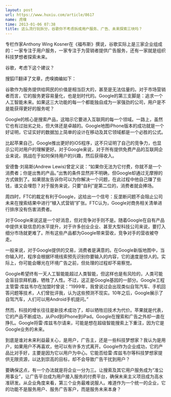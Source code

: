 ```yaml
---
layout: post
url: https://www.huxiu.com/article/8617
name: 虎嗅
time: 2013-01-06 07:38
title: 这么流行玩拆分，谷歌你不考虑拆成用户服务、广告、未来探索三块吗？
---
```

专栏作家Anthony Wing Kosner在《福布斯》撰说，谷歌实际上是三家企业组成的：一家专注于用户服务，一家专注于为营销者提供广告服务，还有一家就是组织科技梦想者探索未来。

谷歌，考虑下这个建议？

搜狐IT翻译了文章，虎嗅摘编如下：

谷歌作为服务提供给网民的价值是相当巨大的，甚至是无法估量的。对于市场营销者而言，它的服务更容易量化，也是划时代的。Google的第三支脚是：追求一个人工智能未来。如果这三大功能的每一个都能独自成为一家强劲的公司，用户是不是能获得更好的服务呢？

Google的核心是搜索产品，这暗示它要进入互联网的每一个领域。一路上，虽然它也有过拙劣之处，但大体还是卓越的。Google地图iPhone版本的成功就是一个好证明，它证实好的数据加上简单的设计在移动及其它领域都是一个必胜的公式。

比起苹果自己，Google推出更好的iOS程序，这不只证明了自己的竞争力，也显示公司对用户的理解更好。对于Google来说，对于所有提供免费产品的互联网企业来说，挑战在于如何保持用户的兴趣，然后获得收入。

安德鲁·刘易斯(Andrew Lewis)曾定义说：“如果你无法为它付费，你就不是一个消费者；你是出售的产品。”出售的条件显然并不明确，但Google却通过无摩擦的方式做到了。如果朋友告诉你可以为你解决一个问题，在此过程中他自己赚了些钱，谁又会埋怨？对于服务来说，只要“自利”是第二位的，消费者就会捧场。

周四时，FTC的裁定有利于Google，这给出一个信号：反垄断问题不会阻止公司未来在搜索结果中进行“植入式营销”扩张。FTC认为，Google对商务相关清单进行排序没有伤害消费者。

对于Google来说这是一个好消息，但对竞争对手则不是。随着Google在自有产品中提供关联信息的水平提升，对于许多创业企业、甚至大型科技公司来说，要打入细分市场就更难了。所有这些产品都为Google带来营收，竞争对手的营收被夺走。

一般来说，对于Google提供的交易，消费者是满意的。在Google新版地图中，当你输入时，程序会根据环境线索预先识别你要输入的内容，它的速度是惊人的。实际上，你可能会曝光在环境广告之前，但处理的过程却不易察觉。

Google希望终有一天人工智能能超过人类智能，但这样也是有风险的，人类可能会盲目崇拜机器，牺牲了人性。不过，这正是Google基因的一部分。Google工程主管雷·库兹韦尔在加盟时曾说：“1999年，我曾说过会出现类似自驾汽车、手机回答问题等技术，人们曾批评我，认为这些预测不现实。10年之后，Google展示了自驾汽车，人们可以用Android手机提问。”

然而，科技的增长往往是新技术成功了，却以牺牲旧技术为代价。苹果就是代表，它的产品不断成功，从iPod到iPhone到iPad。Google在搜索和广告之外却一直在挣扎。Google将雷·库兹韦尔请来，可能是想在超级智能搜索上下重注，因为它是Google业务的未来。

到底是谁对未来利益最关心，是用户，广告主，还是一些科技梦想家？我认为是用户，如果用户不再喜欢，他可以有许多方式离开。Google作为企业成功，它的产品比对手好，主要是因为它以用户为中心。它能否给雷·库兹韦尔等科技梦想家提供无限资源，以达到崇高的目标，却不会导致广告干扰到用户？

要确保这点，有一个办法就是将企业一分为三。让搜索及其它用户服务成为“准公用事业”，让广告平台成为用户接入服务的付费平台，确保未来主义项目成为高水准研发。从企业角度来看，第三个业务最难说服人。难道作为一个统一的企业，它的功能不是服务用户、服务广告客户，而是服务未来本身？

